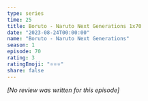 ```yaml
---
type: series
time: 25
title: Boruto - Naruto Next Generations 1x70
date: "2023-08-24T00:00:00"
name: "Boruto - Naruto Next Generations"
season: 1
episode: 70
rating: 3
ratingEmoji: "⭐️⭐️⭐️"
share: false
---
```


_[No review was written for this episode]_
